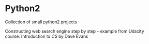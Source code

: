 # Python2
Collection of small python2 projects

Constructing web search engine step by step - example from Udacity course: Introduction to CS by Dave Evans
